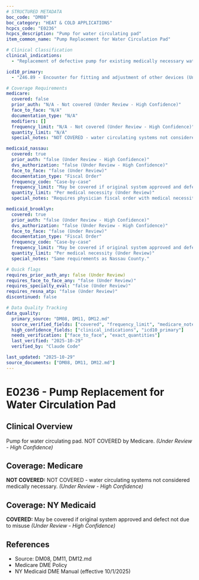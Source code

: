 ```yaml
---
# STRUCTURED METADATA
boc_code: "DM08"
boc_category: "HEAT & COLD APPLICATIONS"
hcpcs_code: "E0236"
hcpcs_description: "Pump for water circulating pad"
item_common_name: "Pump Replacement for Water Circulation Pad"

# Clinical Classification
clinical_indications:
  - "Replacement of defective pump for existing medically necessary water circulating pad system (Under Review)"

icd10_primary:
  - "Z46.89 - Encounter for fitting and adjustment of other devices (Under Review - High Confidence)"

# Coverage Requirements
medicare:
  covered: false
  prior_auth: "N/A - Not covered (Under Review - High Confidence)"
  face_to_face: "N/A"
  documentation_type: "N/A"
  modifiers: []
  frequency_limit: "N/A - Not covered (Under Review - High Confidence)"
  quantity_limit: "N/A"
  special_notes: "NOT COVERED - water circulating systems not considered medically necessary."

medicaid_nassau:
  covered: true
  prior_auth: "false (Under Review - High Confidence)"
  dvs_authorization: "false (Under Review - High Confidence)"
  face_to_face: "false (Under Review)"
  documentation_type: "Fiscal Order"
  frequency_code: "Case-by-case"
  frequency_limit: "May be covered if original system approved and defect not due to misuse (Under Review - High Confidence)"
  quantity_limit: "Per medical necessity (Under Review)"
  special_notes: "Requires physician fiscal order with medical necessity documentation."

medicaid_brooklyn:
  covered: true
  prior_auth: "false (Under Review - High Confidence)"
  dvs_authorization: "false (Under Review - High Confidence)"
  face_to_face: "false (Under Review)"
  documentation_type: "Fiscal Order"
  frequency_code: "Case-by-case"
  frequency_limit: "May be covered if original system approved and defect not due to misuse (Under Review - High Confidence)"
  quantity_limit: "Per medical necessity (Under Review)"
  special_notes: "Same requirements as Nassau County."

# Quick flags
requires_prior_auth_any: false (Under Review)
requires_face_to_face_any: "false (Under Review)"
requires_specialty_eval: "false (Under Review)"
requires_resna_atp: "false (Under Review)"
discontinued: false

# Data Quality Tracking
data_quality:
  primary_source: "DM08, DM11, DM12.md"
  source_verified_fields: ["covered", "frequency_limit", "medicare_notes", "medicaid_notes"]
  high_confidence_fields: ["clinical_indications", "icd10_primary"]
  needs_verification: ["face_to_face", "exact_quantities"]
  last_verified: "2025-10-29"
  verified_by: "Claude Code"

last_updated: "2025-10-29"
source_documents: ["DM08, DM11, DM12.md"]
---
```


# E0236 - Pump Replacement for Water Circulation Pad

## Clinical Overview
Pump for water circulating pad. NOT COVERED by Medicare. *(Under Review - High Confidence)*

## Coverage: Medicare
**NOT COVERED:** NOT COVERED - water circulating systems not considered medically necessary. *(Under Review - High Confidence)*

## Coverage: NY Medicaid
**COVERED:** May be covered if original system approved and defect not due to misuse *(Under Review - High Confidence)*

## References
- Source: DM08, DM11, DM12.md
- Medicare DME Policy
- NY Medicaid DME Manual (effective 10/1/2025)
